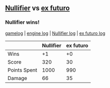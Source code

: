 ## [Nullifier](<../../Nullifier/README.md>) vs [ex futuro](<../../ex futuro/README.md>)
### Nullifier wins!

[gamelog](<gamelog.json>) | [engine log](<engine>) | [Nullifier log](<Nullifier>) | [ex futuro log](<ex futuro>)

|              | Nullifier | ex futuro |
| ------------ | --------- | --------- |
| Wins         |        +1 |        +0 |
| Score        |       320 |        30 |
| Points Spent |      1000 |       990 |
| Damage       |        66 |        35 |
